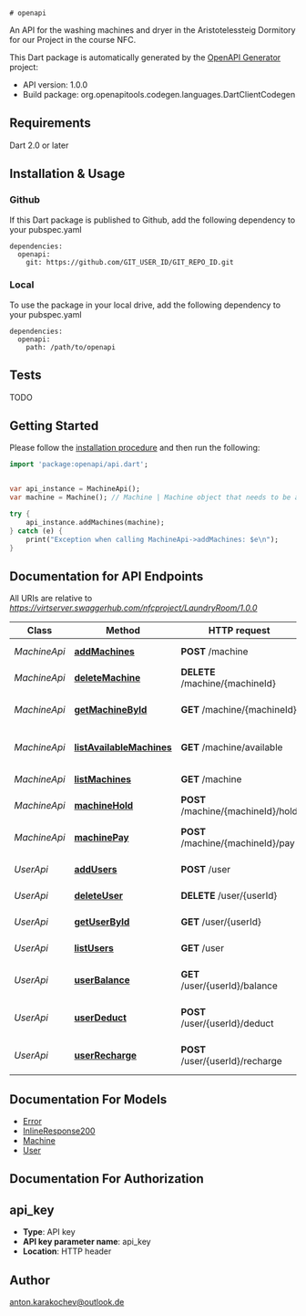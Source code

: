     # openapi
An API for the washing machines and dryer in the Aristotelessteig Dormitory for our Project in the course NFC. 

This Dart package is automatically generated by the [OpenAPI Generator](https://openapi-generator.tech) project:

- API version: 1.0.0
- Build package: org.openapitools.codegen.languages.DartClientCodegen

## Requirements

Dart 2.0 or later

## Installation & Usage

### Github
If this Dart package is published to Github, add the following dependency to your pubspec.yaml
```
dependencies:
  openapi:
    git: https://github.com/GIT_USER_ID/GIT_REPO_ID.git
```

### Local
To use the package in your local drive, add the following dependency to your pubspec.yaml
```
dependencies:
  openapi:
    path: /path/to/openapi
```

## Tests

TODO

## Getting Started

Please follow the [installation procedure](#installation--usage) and then run the following:

```dart
import 'package:openapi/api.dart';


var api_instance = MachineApi();
var machine = Machine(); // Machine | Machine object that needs to be added

try {
    api_instance.addMachines(machine);
} catch (e) {
    print("Exception when calling MachineApi->addMachines: $e\n");
}

```

## Documentation for API Endpoints

All URIs are relative to *https://virtserver.swaggerhub.com/nfcproject/LaundryRoom/1.0.0*

Class | Method | HTTP request | Description
------------ | ------------- | ------------- | -------------
*MachineApi* | [**addMachines**](docs//MachineApi.md#addmachines) | **POST** /machine | Adds a new machine
*MachineApi* | [**deleteMachine**](docs//MachineApi.md#deletemachine) | **DELETE** /machine/{machineId} | Deletes a machine
*MachineApi* | [**getMachineById**](docs//MachineApi.md#getmachinebyid) | **GET** /machine/{machineId} | Find machine by ID
*MachineApi* | [**listAvailableMachines**](docs//MachineApi.md#listavailablemachines) | **GET** /machine/available | Lists all available machines
*MachineApi* | [**listMachines**](docs//MachineApi.md#listmachines) | **GET** /machine | Lists all machines
*MachineApi* | [**machineHold**](docs//MachineApi.md#machinehold) | **POST** /machine/{machineId}/hold | Holds the machine
*MachineApi* | [**machinePay**](docs//MachineApi.md#machinepay) | **POST** /machine/{machineId}/pay | Pay for the given machine
*UserApi* | [**addUsers**](docs//UserApi.md#addusers) | **POST** /user | Adds a new user
*UserApi* | [**deleteUser**](docs//UserApi.md#deleteuser) | **DELETE** /user/{userId} | Deletes a user
*UserApi* | [**getUserById**](docs//UserApi.md#getuserbyid) | **GET** /user/{userId} | Find user by ID
*UserApi* | [**listUsers**](docs//UserApi.md#listusers) | **GET** /user | Lists all users
*UserApi* | [**userBalance**](docs//UserApi.md#userbalance) | **GET** /user/{userId}/balance | Check the user&#39;s balance
*UserApi* | [**userDeduct**](docs//UserApi.md#userdeduct) | **POST** /user/{userId}/deduct | Charges the user&#39;s account
*UserApi* | [**userRecharge**](docs//UserApi.md#userrecharge) | **POST** /user/{userId}/recharge | Recharges the user&#39;s account


## Documentation For Models

 - [Error](docs//Error.md)
 - [InlineResponse200](docs//InlineResponse200.md)
 - [Machine](docs//Machine.md)
 - [User](docs//User.md)


## Documentation For Authorization


## api_key

- **Type**: API key
- **API key parameter name**: api_key
- **Location**: HTTP header


## Author

anton.karakochev@outlook.de


